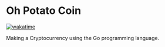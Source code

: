 # Oh Potato Coin

[![wakatime](https://wakatime.com/badge/github/yoonhero/ohpotatocoin.svg)](https://wakatime.com/badge/github/yoonhero/ohpotatocoin)

Making a Cryptocurrency using the Go programming language.
